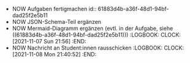 - NOW Aufgaben fertigmachen
  id:: 61883d4b-a36f-48d1-94bf-dad25f2e5b11
- NOW JSON-Schema-Teil ergänzen
- NOW Mermaid-Diagramm ergänzen (evtl. in der Aufgabe, siehe ((61883d4b-a36f-48d1-94bf-dad25f2e5b11)))
  :LOGBOOK:
  CLOCK: [2021-11-07 Sun 21:56]
  :END:
- NOW Nachricht an Student:innen rausschicken
  :LOGBOOK:
  CLOCK: [2021-11-08 Mon 21:40:52]
  :END:
